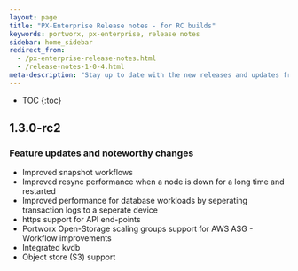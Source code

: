 ```yaml
---
layout: page
title: "PX-Enterprise Release notes - for RC builds"
keywords: portworx, px-enterprise, release notes
sidebar: home_sidebar
redirect_from:
  - /px-enterprise-release-notes.html
  - /release-notes-1-0-4.html
meta-description: "Stay up to date with the new releases and updates from Portworx. See our latest key features and an explanation of them all!"
---
```


* TOC
{:toc}

## 1.3.0-rc2 

### Feature updates and noteworthy changes

* Improved snapshot workflows 
* Improved resync performance when a node is down for a long time and restarted
* Improved performance for database workloads by seperating transaction logs to a seperate device
* https support for API end-points
* Portworx Open-Storage scaling groups support for AWS ASG - Workflow improvements
* Integrated kvdb 
* Object store (S3) support







